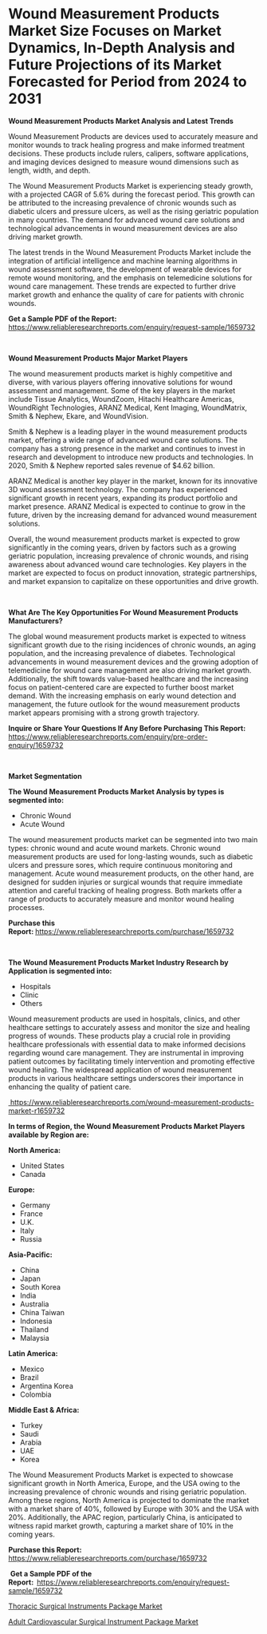 <p><h1>Wound Measurement Products Market Size Focuses on Market Dynamics, In-Depth Analysis and Future Projections of its Market Forecasted for Period from 2024 to 2031</h1></p><p><strong>Wound Measurement Products Market Analysis and Latest Trends</strong></p>
<p><p>Wound Measurement Products are devices used to accurately measure and monitor wounds to track healing progress and make informed treatment decisions. These products include rulers, calipers, software applications, and imaging devices designed to measure wound dimensions such as length, width, and depth.</p><p>The Wound Measurement Products Market is experiencing steady growth, with a projected CAGR of 5.6% during the forecast period. This growth can be attributed to the increasing prevalence of chronic wounds such as diabetic ulcers and pressure ulcers, as well as the rising geriatric population in many countries. The demand for advanced wound care solutions and technological advancements in wound measurement devices are also driving market growth.</p><p>The latest trends in the Wound Measurement Products Market include the integration of artificial intelligence and machine learning algorithms in wound assessment software, the development of wearable devices for remote wound monitoring, and the emphasis on telemedicine solutions for wound care management. These trends are expected to further drive market growth and enhance the quality of care for patients with chronic wounds.</p></p>
<p><strong>Get a Sample PDF of the Report:&nbsp;</strong> <a href="https://www.reliableresearchreports.com/enquiry/request-sample/1659732">https://www.reliableresearchreports.com/enquiry/request-sample/1659732</a></p>
<p>&nbsp;</p>
<p><strong>Wound Measurement Products Major Market Players</strong></p>
<p><p>The wound measurement products market is highly competitive and diverse, with various players offering innovative solutions for wound assessment and management. Some of the key players in the market include Tissue Analytics, WoundZoom, Hitachi Healthcare Americas, WoundRight Technologies, ARANZ Medical, Kent Imaging, WoundMatrix, Smith & Nephew, Ekare, and WoundVision.</p><p>Smith & Nephew is a leading player in the wound measurement products market, offering a wide range of advanced wound care solutions. The company has a strong presence in the market and continues to invest in research and development to introduce new products and technologies. In 2020, Smith & Nephew reported sales revenue of $4.62 billion.</p><p>ARANZ Medical is another key player in the market, known for its innovative 3D wound assessment technology. The company has experienced significant growth in recent years, expanding its product portfolio and market presence. ARANZ Medical is expected to continue to grow in the future, driven by the increasing demand for advanced wound measurement solutions.</p><p>Overall, the wound measurement products market is expected to grow significantly in the coming years, driven by factors such as a growing geriatric population, increasing prevalence of chronic wounds, and rising awareness about advanced wound care technologies. Key players in the market are expected to focus on product innovation, strategic partnerships, and market expansion to capitalize on these opportunities and drive growth.</p></p>
<p>&nbsp;</p>
<p><strong>What Are The Key Opportunities For Wound Measurement Products Manufacturers?</strong></p>
<p><p>The global wound measurement products market is expected to witness significant growth due to the rising incidences of chronic wounds, an aging population, and the increasing prevalence of diabetes. Technological advancements in wound measurement devices and the growing adoption of telemedicine for wound care management are also driving market growth. Additionally, the shift towards value-based healthcare and the increasing focus on patient-centered care are expected to further boost market demand. With the increasing emphasis on early wound detection and management, the future outlook for the wound measurement products market appears promising with a strong growth trajectory.</p></p>
<p><strong>Inquire or Share Your Questions If Any Before Purchasing This Report:</strong> <a href="https://www.reliableresearchreports.com/enquiry/pre-order-enquiry/1659732">https://www.reliableresearchreports.com/enquiry/pre-order-enquiry/1659732</a></p>
<p>&nbsp;</p>
<p><strong>Market Segmentation</strong></p>
<p><strong>The Wound Measurement Products Market Analysis by types is segmented into:</strong></p>
<p><ul><li>Chronic Wound</li><li>Acute Wound</li></ul></p>
<p><p>The wound measurement products market can be segmented into two main types: chronic wound and acute wound markets. Chronic wound measurement products are used for long-lasting wounds, such as diabetic ulcers and pressure sores, which require continuous monitoring and management. Acute wound measurement products, on the other hand, are designed for sudden injuries or surgical wounds that require immediate attention and careful tracking of healing progress. Both markets offer a range of products to accurately measure and monitor wound healing processes.</p></p>
<p><strong>Purchase this Report:&nbsp;</strong><a href="https://www.reliableresearchreports.com/purchase/1659732">https://www.reliableresearchreports.com/purchase/1659732</a></p>
<p>&nbsp;</p>
<p><strong>The Wound Measurement Products Market Industry Research by Application is segmented into:</strong></p>
<p><ul><li>Hospitals</li><li>Clinic</li><li>Others</li></ul></p>
<p><p>Wound measurement products are used in hospitals, clinics, and other healthcare settings to accurately assess and monitor the size and healing progress of wounds. These products play a crucial role in providing healthcare professionals with essential data to make informed decisions regarding wound care management. They are instrumental in improving patient outcomes by facilitating timely intervention and promoting effective wound healing. The widespread application of wound measurement products in various healthcare settings underscores their importance in enhancing the quality of patient care.</p></p>
<p><a href="https://www.reliableresearchreports.com/wound-measurement-products-market-r1659732">&nbsp;https://www.reliableresearchreports.com/wound-measurement-products-market-r1659732</a></p>
<p><strong>In terms of Region, the Wound Measurement Products Market Players available by Region are:</strong></p>
<p>
    <p> <strong> North America: </strong>
        <ul>
            <li>United States</li>
            <li>Canada</li>
        </ul>
        </p> 
    <p> <strong> Europe: </strong>
        <ul>
            <li>Germany</li>
            <li>France</li>
            <li>U.K.</li>
            <li>Italy</li>
            <li>Russia</li>
        </ul>
        </p> 
    <p> <strong> Asia-Pacific: </strong>
        <ul>
            <li>China</li>
            <li>Japan</li>
            <li>South Korea</li>
            <li>India</li>
            <li>Australia</li>
            <li>China Taiwan</li>
            <li>Indonesia</li>
            <li>Thailand</li>
            <li>Malaysia</li>
        </ul>
        </p> 
    <p> <strong> Latin America: </strong>
        <ul>
            <li>Mexico</li>
            <li>Brazil</li>
            <li>Argentina Korea</li>
            <li>Colombia</li>
        </ul>
        </p> 
    <p> <strong> Middle East & Africa: </strong>
        <ul>
            <li>Turkey</li>
            <li>Saudi</li>
            <li>Arabia</li>
            <li>UAE</li>
            <li>Korea</li>
        </ul>
    </p>
    </p>
<p><p>The Wound Measurement Products Market is expected to showcase significant growth in North America, Europe, and the USA owing to the increasing prevalence of chronic wounds and rising geriatric population. Among these regions, North America is projected to dominate the market with a market share of 40%, followed by Europe with 30% and the USA with 20%. Additionally, the APAC region, particularly China, is anticipated to witness rapid market growth, capturing a market share of 10% in the coming years.</p></p>
<p><strong>Purchase this Report: </strong><a href="https://www.reliableresearchreports.com/purchase/1659732">https://www.reliableresearchreports.com/purchase/1659732</a></p>
<p>&nbsp;<strong>Get a Sample PDF of the Report:&nbsp;&nbsp;</strong><a href="https://www.reliableresearchreports.com/enquiry/request-sample/1659732">https://www.reliableresearchreports.com/enquiry/request-sample/1659732</a></p>
<p><strong></strong></p>
<p><p><a href="https://github.com/yazulaeha/Market-Research-Report-List-1/blob/main/thoracic-surgical-instruments-package-market.md">Thoracic Surgical Instruments Package Market</a></p><p><a href="https://github.com/fkhcgcyl33/Market-Research-Report-List-1/blob/main/adult-cardiovascular-surgical-instrument-package-market.md">Adult Cardiovascular Surgical Instrument Package Market</a></p></p>
